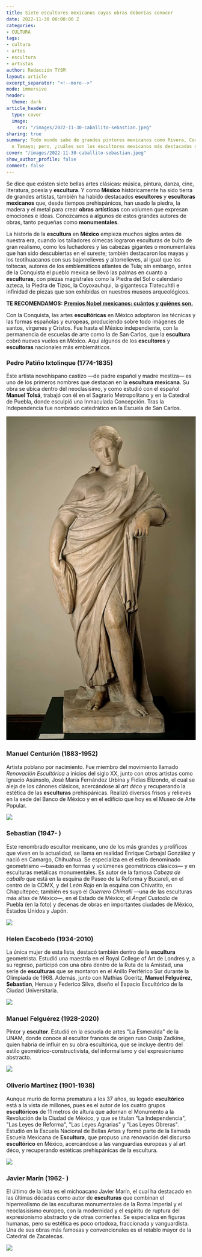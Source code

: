 ```yaml
---
title: Siete escultores mexicanos cuyas obras deberías conocer
date: 2022-11-30 00:00:00 Z
categories:
- CULTURA
tags:
- cultura
- artes
- escultura
- artistas
author: Redacción TYSM
layout: article
excerpt_separator: "<!--more-->"
mode: immersive
header:
  theme: dark
article_header:
  type: cover
  image:
    src: "/images/2022-11-30-caballito-sebastian.jpeg"
sharing: true
summary: Todo mundo sabe de grandes pintores mexicanos como Rivera, Coronel, Kahlo
  o Tamayo; pero, ¿cuáles son los escultores mexicanos más destacados de la historia?
cover: "/images/2022-11-30-caballito-sebastian.jpeg"
show_author_profile: false
comment: false
---
```


Se dice que existen siete bellas artes clásicas: música, pintura, danza, cine, literatura, poesía y **escultura**. Y como **México** históricamente ha sido tierra de grandes artistas, también ha habido destacados **escultores** y **escultoras** **mexicanos** que, desde tiempos prehispánicos, han usado la piedra, la madera y el metal para crear **obras** **artísticas** con volumen que expresan emociones e ideas. Conozcamos a algunos de estos grandes autores de obras, tanto pequeñas como **monumentales**.

La historia de la **escultura** en **México** empieza muchos siglos antes de nuestra era, cuando los talladores olmecas lograron esculturas de bulto de gran realismo, como los luchadores y las cabezas gigantes o monumentales que han sido descubiertas en el sureste; también destacaron los mayas y los teotihuacanos con sus bajorrelieves y altorrelieves, al igual que los toltecas, autores de los emblemáticos atlantes de Tula; sin embargo, antes de la Conquista el pueblo mexica se llevó las palmas en cuanto a **esculturas**, con piezas magistrales como la Piedra del Sol o calendario azteca, la Piedra de Tizoc, la Coyoxauhqui, la gigantesca Tlatecuhtli e infinidad de piezas que son exhibidas en nuestros museos arqueológicos.

**TE RECOMENDAMOS:** [**Premios Nobel mexicanos: cuántos y quiénes son.**](https://blog.tonoysumariachi.com/cultura/2022/04/22/premios-nobel-mexicanos-cuantos-y-quienes-son.html)

Con la Conquista, las artes **escultóricas** en México adoptaron las técnicas y las formas españolas y europeas, produciendo sobre todo imágenes de santos, vírgenes y Cristos. Fue hasta el México independiente, con la permanencia de escuelas de arte como la de San Carlos, que la **escultura** cobró nuevos vuelos en México. Aquí algunos de los **escultores** y **escultoras** nacionales más emblemáticos.

### Pedro Patiño Ixtolinque (1774-1835)

Este artista novohispano castizo —de padre español y madre mestiza— es uno de los primeros nombres que destacan en la **escultura** **mexicana**. Su obra se ubica dentro del neoclasisimo, y como estudió con el español **Manuel Tolsá**, trabajó con él en el Sagrario Metropolitano y en la Catedral de Puebla, donde esculpió una Inmaculada Concepción. Tras la Independencia fue nombrado catedrático en la Escuela de San Carlos.

![](/images/2022-11-30-pedropatino.jpeg)

### Manuel Centurión (1883-1952)

Artista poblano por nacimiento. Fue miembro del movimiento llamado _Renovación Escultórica_ a inicios del siglo XX, junto con otros artistas como Ignacio Asúnsolo, José María Fernández Urbina y Fidias Elizondo, el cual se aleja de los cánones clásicos, acercándose al _art déco_ y recuperando la estética de las **esculturas** prehispánicas. Realizó diversos frisos y relieves en la sede del Banco de México y en el edificio que hoy es el Museo de Arte Popular.

![](https://upload.wikimedia.org/wikipedia/commons/thumb/c/c6/Museo_de_Arte_Popular_%28MAP%29_IMG_3534_%2830272052670%29.jpg/1024px-Museo_de_Arte_Popular_%28MAP%29_IMG_3534_%2830272052670%29.jpg)

### Sebastian (1947- )

Este renombrado escultor mexicano, uno de los más grandes y prolíficos que viven en la actualidad, se llama en realidad Enrique Carbajal González y nació en Camargo, Chihuahua. Se especializa en el estilo denominado geometrismo —basado en formas y volúmenes geométricos clásicos— y en esculturas metálicas monumentales. Es autor de la famosa _Cabeza de caballo_ que está en la esquina de Paseo de la Reforma y Bucareli, en el centro de la CDMX, y del _León Rojo_ en la esquina con Chivatito, en Chapultepec; también es suyo el _Guerrero Chimalli_ —una de las esculturas más altas de México—, en el Estado de México; el _Ángel Custodio_ de Puebla (en la foto) y decenas de obras en importantes ciudades de México, Estados Unidos y Japón.

![](https://upload.wikimedia.org/wikipedia/commons/thumb/b/bd/%C3%81ngel_Custodio%2C_Puebla.jpg/765px-%C3%81ngel_Custodio%2C_Puebla.jpg)

### Helen Escobedo (1934-2010)

La única mujer de esta lista, destacó también dentro de la **escultura** geometrista. Estudió una maestría en el Royal College of Art de Londres y, a su regreso, participó con una obra dentro de la Ruta de la Amistad, una serie de **esculturas** que se montaron en el Anillo Periférico Sur durante la Olimpiada de 1968. Además, junto con Mathias Goeritz, **Manuel Felguérez**, **Sebastian**, Hersua y Federico Silva, diseño el Espacio Escultórico de la Ciudad Universitaria.

![](https://upload.wikimedia.org/wikipedia/commons/thumb/d/d4/Coatl_de_Helen_Escobedo.JPG/1024px-Coatl_de_Helen_Escobedo.JPG)

### Manuel Felguérez (1928-2020)

Pintor y **escultor**. Estudió en la escuela de artes "La Esmeralda" de la UNAM, donde conoce al escultor francés de origen ruso Ossip Zadkine, quien habría de influir en su obra escultórica, que se incluye dentro del estilo geométrico-constructivista, del informalismo y del expresionismo abstracto.

![](https://upload.wikimedia.org/wikipedia/commons/thumb/8/8d/Mexico_City_%282018%29_-_091.jpg/768px-Mexico_City_%282018%29_-_091.jpg)

### Oliverio Martínez (1901-1938)

Aunque murió de forma prematura a los 37 años, su legado **escultórico** está a la vista de millones, pues es el autor de los cuatro grupos **escultóricos** de 11 metros de altura que adornan el Monumento a la Revolución de la Ciudad de México, y que se titulan "La Independencia", "Las Leyes de Reforma", "Las Leyes Agrarias" y "Las Leyes Obreras". Estudió en la Escuela Nacional de Bellas Artes y formó parte de la llamada Escuela Mexicana de **Escultura**, que propuso una renovación del discurso **escultórico** en México, acercándose a las vanguardias europeas y al art déco, y recuperando estéticas prehispánicas de la escultura.

![](https://upload.wikimedia.org/wikipedia/commons/thumb/e/ea/Escultura_%22Independencia%22.jpg/768px-Escultura_%22Independencia%22.jpg)

### Javier Marín (1962- )

El último de la lista es el michoacano Javier Marín, el cual ha destacado en las últimas décadas como autor de **esculturas** que combinan el hiperrealismo de las esculturas monumentales de la Roma Imperial y el neoclasisismo europeo, con la modernidad y el espíritu de ruptura del expresionismo abstracto y de otras corrientes. Se especializa en figuras humanas, pero su estética es poco ortodoxa, fraccionada y vanguardista. Una de sus obras más famosas y convencionales es el retablo mayor de la Catedral de Zacatecas.

![](https://upload.wikimedia.org/wikipedia/commons/thumb/3/3f/Fachada_del_Museo_Espacio_con_esculturas_de_Javier_Mar%C3%ADn_2.jpg/1024px-Fachada_del_Museo_Espacio_con_esculturas_de_Javier_Mar%C3%ADn_2.jpg)
